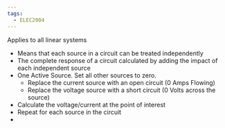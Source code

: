 ```yaml
---
tags:
  - ELEC2004
---
```

Applies to all linear systems
- Means that each source in a circuit can be treated independently
- The complete response of a circuit calculated by adding the impact of each independent source
-  One Active Source. Set all other sources to zero.
	- Replace the current source with an open circuit (0 Amps Flowing)
	- Replace the voltage source with a short circuit (0 Volts across the source)
- Calculate the voltage/current at the point of interest
- Repeat for each source in the circuit
- 